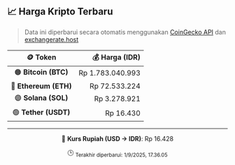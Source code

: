 

<!-- HARGA_KRIPTO -->
## 📈 Harga Kripto Terbaru

> Data ini diperbarui secara otomatis menggunakan [CoinGecko API](https://www.coingecko.com/) dan [exchangerate.host](https://exchangerate.host/)

<div align="center">

| 🪙 Token | 💰 Harga (IDR) |
|:------:|---------------:|
| 🟠 **Bitcoin (BTC)**   | Rp 1.783.040.993 |
| 🔵 **Ethereum (ETH)**  | Rp 72.533.224 |
| 🟣 **Solana (SOL)**    | Rp 3.278.921 |
| 🟢 **Tether (USDT)**   | Rp 16.430 |

---

💱 **Kurs Rupiah (USD → IDR)**: Rp 16.428

🕒 <sub>Terakhir diperbarui: 1/9/2025, 17.36.05</sub>

</div>
<!-- /HARGA_KRIPTO -->